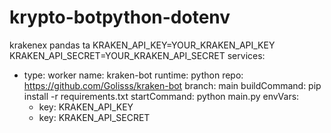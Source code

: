 # krypto-botpython-dotenv
krakenex
pandas
ta
KRAKEN_API_KEY=YOUR_KRAKEN_API_KEY
KRAKEN_API_SECRET=YOUR_KRAKEN_API_SECRET
services:
  - type: worker
    name: kraken-bot
    runtime: python
    repo: https://github.com/Golisss/kraken-bot
    branch: main
    buildCommand: pip install -r requirements.txt
    startCommand: python main.py
    envVars:
      - key: KRAKEN_API_KEY
      - key: KRAKEN_API_SECRET
